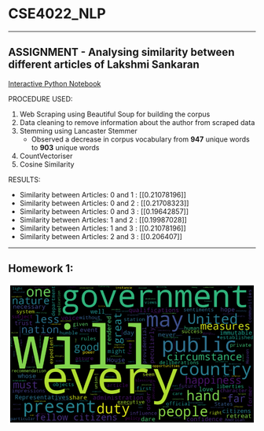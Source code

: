 # CSE4022_NLP

---

## ASSIGNMENT - Analysing similarity between different articles of Lakshmi Sankaran

[Interactive Python Notebook](https://github.com/ChristeenTJose/CSE4022_NLP/blob/master/Assignment.ipynb)

PROCEDURE USED:

1. Web Scraping using Beautiful Soup for building the corpus
2. Data cleaning to remove information about the author from scraped data 
3. Stemming using Lancaster Stemmer
   * Observed a decrease in corpus vocabulary from **947** unique words to **903** unique words
4. CountVectoriser
5. Cosine Similarity

RESULTS:

* Similarity between Articles:  0  and  1  :  [[0.21078196]]
* Similarity between Articles:  0  and  2  :  [[0.21708323]]
* Similarity between Articles:  0  and  3  :  [[0.19642857]]
* Similarity between Articles:  1  and  2  :  [[0.19987028]]
* Similarity between Articles:  1  and  3  :  [[0.21078196]]
* Similarity between Articles:  2  and  3  :  [[0.206407]]

---

## Homework 1:

![](https://github.com/ChristeenTJose/CSE4022_NLP/blob/master/HW1.png)



